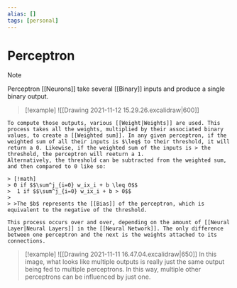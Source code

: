 ```yaml
---
alias: []
tags: [personal]
---
```

# Perceptron

> [!note]
>Perceptron [[Neurons]] take several [[Binary]] inputs and produce a single binary output. 

> [!example] 
> ![[Drawing 2021-11-12 15.29.26.excalidraw|600]]

```ad-info
To compute those outputs, various [[Weight|Weights]] are used. This process takes all the weights, multiplied by their associated binary values, to create a [[Weighted sum]]. In any given perceptron, if the weighted sum of all their inputs is $\leq$ to their threshold, it will return a 0. Likewise, if the weighted sum of the inputs is > the threshold, the perceptron will reeturn a 1. 
Alternatively, the threshold can be subtracted from the weighted sum, and then compared to 0 like so:

> [!math]
> 0 if $$\sum^j_{i=0} w_ix_i + b \leq 0$$
>  1 if $$\sum^j_{i=0} w_ix_i + b > 0$$
>
> >The $b$ represents the [[Bias]] of the perceptron, which is equivalent to the negative of the threshold.

This process occurs over and over, depending on the amount of [[Neural Layer|Neural Layers]] in the [[Neural Network]]. The only difference between one perceptron and the next is the weights attached to its connections.
```

> [!example] 
> ![[Drawing 2021-11-11 16.47.04.excalidraw|650]]
> In this image, what looks like multiple outputs is really just the same output being fed to multiple perceptrons. In this way, multiple other perceptrons can be influenced by just one.